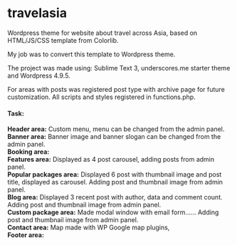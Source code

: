 # travelasia
<p>Wordpress theme for website about travel across Asia, based on HTML/JS/CSS template from Colorlib.</p>

<p>My job was to convert this template to Wordpress theme.</p>

<p>The project was made using: Sublime Text 3, underscores.me starter theme and Wordpress 4.9.5.</p>

<p>For areas with posts was registered post type with archive page for future customization. All scripts and styles registered in functions.php. </p> 

<h4>Task:</h4>
<strong>Header area:</strong> Custom menu, menu can be changed from the admin panel.
<br><strong>Banner area:</strong> Banner image and banner slogan can be changed from the admin panel.
<br><strong>Booking area:</strong>
<br><strong>Features area:</strong> Displayed as 4 post carousel, adding posts from admin panel.
<br><strong>Popular packages area:</strong> Displayed 6 post with thumbnail image and post title, displayed as carousel. Adding post and thumbnail image from admin panel.
<br><strong>Blog area:</strong> Displayed 3 recent post with author, data and comment count. Adding post and thumbnail image from admin panel.
<br><strong>Custom package area:</strong> Made modal window with email form…… Adding post and thumbnail image from admin panel.
<br><strong>Contact area:</strong> Map made with WP Google map plugins,
<br><strong>Footer area:</strong>
